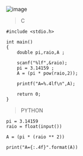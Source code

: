 ![image](https://github.com/lufffe/Beecrowd/assets/90646635/8d7bac37-9a33-4425-aa41-ae40c0ba79d9)

>C

 	#include <stdio.h>
	
	int main()
	{
		double pi,raio,A ;
		
		scanf("%lf",&raio);
		pi = 3.14159 ;
		A = (pi * pow(raio,2));
		
		printf("A=%.4lf\n",A);
		
		return 0;
	}
	
>PYTHON
	
	pi = 3.14159
	raio = float(input())
	
	A = (pi * (raio ** 2))
	
	print("A={:.4f}".format(A))

